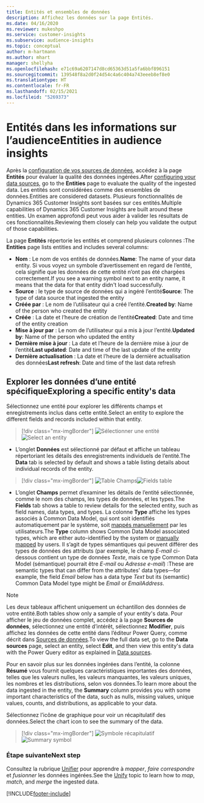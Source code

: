 ```yaml
---
title: Entités et ensembles de données
description: Affichez les données sur la page Entités.
ms.date: 04/16/2020
ms.reviewer: mukeshpo
ms.service: customer-insights
ms.subservice: audience-insights
ms.topic: conceptual
author: m-hartmann
ms.author: mhart
manager: shellyha
ms.openlocfilehash: e71c69a6207147d8cd65363d51a5fa6bbf896151
ms.sourcegitcommit: 139548f8a2d0f24d54c4a6c404a743eeeb8ef8e0
ms.translationtype: HT
ms.contentlocale: fr-FR
ms.lasthandoff: 02/15/2021
ms.locfileid: "5269373"
---
```

# <a name="entities-in-audience-insights"></a><span data-ttu-id="eb2a7-103">Entités dans les informations sur l’audience</span><span class="sxs-lookup"><span data-stu-id="eb2a7-103">Entities in audience insights</span></span>

<span data-ttu-id="eb2a7-104">Après la [configuration de vos sources de données](data-sources.md), accédez à la page **Entités** pour évaluer la qualité des données ingérées.</span><span class="sxs-lookup"><span data-stu-id="eb2a7-104">After [configuring your data sources](data-sources.md), go to the **Entities** page to evaluate the quality of the ingested data.</span></span> <span data-ttu-id="eb2a7-105">Les entités sont considérées comme des ensembles de données.</span><span class="sxs-lookup"><span data-stu-id="eb2a7-105">Entities are considered datasets.</span></span> <span data-ttu-id="eb2a7-106">Plusieurs fonctionnalités de Dynamics 365 Customer Insights sont basées sur ces entités.</span><span class="sxs-lookup"><span data-stu-id="eb2a7-106">Multiple capabilities of Dynamics 365 Customer Insights are built around these entities.</span></span> <span data-ttu-id="eb2a7-107">Un examen approfondi peut vous aider à valider les résultats de ces fonctionnalités.</span><span class="sxs-lookup"><span data-stu-id="eb2a7-107">Reviewing them closely can help you validate the output of those capabilities.</span></span>

<span data-ttu-id="eb2a7-108">La page **Entités** répertorie les entités et comprend plusieurs colonnes :</span><span class="sxs-lookup"><span data-stu-id="eb2a7-108">The **Entities** page lists entities and includes several columns:</span></span>

- <span data-ttu-id="eb2a7-109">**Nom** : Le nom de vos entités de données.</span><span class="sxs-lookup"><span data-stu-id="eb2a7-109">**Name**: The name of your data entity.</span></span> <span data-ttu-id="eb2a7-110">Si vous voyez un symbole d’avertissement en regard de l’entité, cela signifie que les données de cette entité n’ont pas été chargées correctement.</span><span class="sxs-lookup"><span data-stu-id="eb2a7-110">If you see a warning symbol next to an entity name, it means that the data for that entity didn't load successfully.</span></span>
- <span data-ttu-id="eb2a7-111">**Source** : le type de source de données qui a ingéré l’entité</span><span class="sxs-lookup"><span data-stu-id="eb2a7-111">**Source**: The type of data source that ingested the entity</span></span>
- <span data-ttu-id="eb2a7-112">**Créée par** : Le nom de l’utilisateur qui a créé l’entité.</span><span class="sxs-lookup"><span data-stu-id="eb2a7-112">**Created by**: Name of the person who created the entity</span></span>
- <span data-ttu-id="eb2a7-113">**Créée** : La date et l’heure de création de l’entité</span><span class="sxs-lookup"><span data-stu-id="eb2a7-113">**Created**: Date and time of the entity creation</span></span>
- <span data-ttu-id="eb2a7-114">**Mise à jour par** : Le nom de l’utilisateur qui a mis à jour l’entité.</span><span class="sxs-lookup"><span data-stu-id="eb2a7-114">**Updated by**: Name of the person who updated the entity</span></span>
- <span data-ttu-id="eb2a7-115">**Dernière mise à jour** : La date et l’heure de la dernière mise à jour de l’entité</span><span class="sxs-lookup"><span data-stu-id="eb2a7-115">**Last updated**: Date and time of the last update of the entity</span></span>
- <span data-ttu-id="eb2a7-116">**Dernière actualisation** : La date et l’heure de la dernière actualisation des données</span><span class="sxs-lookup"><span data-stu-id="eb2a7-116">**Last refresh**: Date and time of the last data refresh</span></span>

## <a name="exploring-a-specific-entitys-data"></a><span data-ttu-id="eb2a7-117">Explorer les données d’une entité spécifique</span><span class="sxs-lookup"><span data-stu-id="eb2a7-117">Exploring a specific entity's data</span></span>

<span data-ttu-id="eb2a7-118">Sélectionnez une entité pour explorer les différents champs et enregistrements inclus dans cette entité.</span><span class="sxs-lookup"><span data-stu-id="eb2a7-118">Select an entity to explore the different fields and records included within that entity.</span></span>

> [!div class="mx-imgBorder"]
> <span data-ttu-id="eb2a7-119">![Sélectionner une entité](media/data-manager-entities-data.png "Sélectionner une entité")</span><span class="sxs-lookup"><span data-stu-id="eb2a7-119">![Select an entity](media/data-manager-entities-data.png "Select an entity")</span></span>

- <span data-ttu-id="eb2a7-120">L’onglet **Données** est sélectionné par défaut et affiche un tableau répertoriant les détails des enregistrements individuels de l’entité.</span><span class="sxs-lookup"><span data-stu-id="eb2a7-120">The **Data** tab is selected by default and shows a table listing details about individual records of the entity.</span></span>

> [!div class="mx-imgBorder"]
> <span data-ttu-id="eb2a7-121">![Table Champs](media/data-manager-entities-fields.PNG "Table Champs")</span><span class="sxs-lookup"><span data-stu-id="eb2a7-121">![Fields table](media/data-manager-entities-fields.PNG "Fields table")</span></span>

- <span data-ttu-id="eb2a7-122">L’onglet **Champs** permet d’examiner les détails de l’entité sélectionnée, comme le nom des champs, les types de données, et les types.</span><span class="sxs-lookup"><span data-stu-id="eb2a7-122">The **Fields** tab shows a table to review details for the selected entity, such as field names, data types, and types.</span></span> <span data-ttu-id="eb2a7-123">La colonne **Type** affiche les types associés à Common Data Model, qui sont soit identifiés automatiquement par le système, soit [mappés manuellement](map-entities.md) par les utilisateurs.</span><span class="sxs-lookup"><span data-stu-id="eb2a7-123">The **Type** column shows Common Data Model associated types, which are either auto-identified by the system or [manually mapped](map-entities.md) by users.</span></span> <span data-ttu-id="eb2a7-124">Il s’agit de types sémantiques qui peuvent différer des types de données des attributs (par exemple, le champ *E-mail* ci-dessous contient un type de données *Texte*, mais ce type Common Data Model (sémantique) pourrait être *E-mail* ou *Adresse e-mail*) :</span><span class="sxs-lookup"><span data-stu-id="eb2a7-124">These are semantic types that can differ from the attributes' data types—for example, the field *Email* below has a data type *Text* but its (semantic) Common Data Model type might be *Email* or *EmailAddress*.</span></span>

> [!NOTE]
> <span data-ttu-id="eb2a7-125">Les deux tableaux affichent uniquement un échantillon des données de votre entité.</span><span class="sxs-lookup"><span data-stu-id="eb2a7-125">Both tables show only a sample of your entity's data.</span></span> <span data-ttu-id="eb2a7-126">Pour afficher le jeu de données complet, accédez à la page **Sources de données**, sélectionnez une entité d’intérêt, sélectionnez **Modifier**, puis affichez les données de cette entité dans l’éditeur Power Query, comme décrit dans [Sources de données](data-sources.md).</span><span class="sxs-lookup"><span data-stu-id="eb2a7-126">To view the full data set, go to the **Data sources** page, select an entity, select **Edit**, and then view this entity's data with the Power Query editor as explained in [Data sources](data-sources.md).</span></span>

<span data-ttu-id="eb2a7-127">Pour en savoir plus sur les données ingérées dans l’entité, la colonne **Résumé** vous fournit quelques caractéristiques importantes des données, telles que les valeurs nulles, les valeurs manquantes, les valeurs uniques, les nombres et les distributions, selon vos données.</span><span class="sxs-lookup"><span data-stu-id="eb2a7-127">To learn more about the data ingested in the entity, the **Summary** column provides you with some important characteristics of the data, such as nulls, missing values, unique values, counts, and distributions, as applicable to your data.</span></span>

<span data-ttu-id="eb2a7-128">Sélectionnez l’icône de graphique pour voir un récapitulatif des données.</span><span class="sxs-lookup"><span data-stu-id="eb2a7-128">Select the chart icon to see the summary of the data.</span></span>

> [!div class="mx-imgBorder"]
> <span data-ttu-id="eb2a7-129">![Symbole récapitulatif](media/data-manager-entities-summary.png "Table Résumé des données")</span><span class="sxs-lookup"><span data-stu-id="eb2a7-129">![Summary symbol](media/data-manager-entities-summary.png "Data summary table")</span></span>

### <a name="next-step"></a><span data-ttu-id="eb2a7-130">Étape suivante</span><span class="sxs-lookup"><span data-stu-id="eb2a7-130">Next step</span></span>

<span data-ttu-id="eb2a7-131">Consultez la rubrique [Unifier](data-unification.md) pour apprendre à *mapper*, *faire correspondre* et *fusionner* les données ingérées.</span><span class="sxs-lookup"><span data-stu-id="eb2a7-131">See the [Unify](data-unification.md) topic to learn how to *map*, *match*, and *merge* the ingested data.</span></span>


[!INCLUDE[footer-include](../includes/footer-banner.md)]
